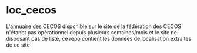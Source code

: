 # loc_cecos

L'[annuaire des CECOS](https://www.cecos.org/les-cecos/) disponible sur le site de la fédération des CECOS n'étanbt pas opérationnel depuis plusieurs semaines/mois et le site ne disposant pas de liste, ce repo contient les données de localisation extraites de ce site
